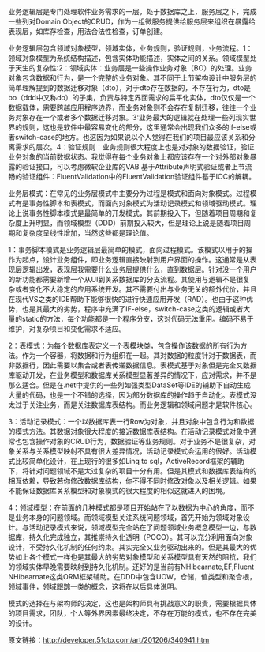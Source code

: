业务逻辑层是专门处理软件业务需求的一层，处于数据库之上，服务层之下，完成一些列对Domain Object的CRUD，作为一组微服务提供给服务层来组织在暴露给表现层，如库存检查，用法合法性检查，订单创建。

业务逻辑层包含领域对象模型，领域实体，业务规则，验证规则，业务流程。1：领域对象模型为系统结构描述，包含实体功能描述，实体之间的关系。领域模型处于天生的复杂性:2：领域实体：业务层是一些操作业务对象（BO）的处理。业务对象包含数据和行为，是一个完整的业务对象。其不同于上节架构设计中服务层的简单理解提到的数据迁移对象（dto），对于dto存在数据的，不存在行为，dto是bo（ddd中又称do）的子集，负责与特定界面需求的扁平化实体，dto仅仅是一个数据载体，需要跨越应用程序边界，而业务对象则不会存在复制迁移，往往一个业务对象存在一个或者多个数据迁移对象。3:业务最大的逻辑就在处理一些列现实世界的规则，这也是软件中最容易变化的部分，这里通常会出现我们众多的if-else或者switch-case的地方。也这因为如果说以个人觉得在我们的项目最应该关系和分离需求的层次。4：验证规则：业务规则很大程度上也是对对象的数据验证，验证业务对象的当前数据状态。我觉得在每个业务对象上都应该存在一个对外部对象暴露的验证接口，可以考虑微软企业库的VAB 基于Attribute声明式验证或者上节流畅的验证组件：FluentValidation中的FluentValidation验证组件基于IOC的解耦。

业务层模式：在常见的业务层模式中主要分为过程是模式和面向对象模式。过程模式有是事务性脚本和表模式，而面向对象模式为活动记录模式和领域驱动模式。理论上说事务性脚本模式是最简单的开发模式，其前期投入下，但随着项目周期和复杂度上升明显，而领域模型（DDD）前期投入较大，但是理论上说是随着项目周期和复杂度呈线性增加，当然这些都是理论值。

1：事务脚本模式是业务逻辑层最简单的模式，面向过程模式。该模式以用于的操作为起点，设计业务组件，即业务逻辑直接映射到用户界面的操作。这通常是从表现层逻辑出发，表现层我需要什么业务层提供什么，直到数据层。针对没一个用户的新功能都需要新增一个从UI到关系数据库的分支流程。其使用与逻辑不是很复杂或者变化不大稳定的应用系统开发。其不需要付出与业务无关的额外代价，并且在现代VS之类的IDE帮助下能够很快的进行快速应用开发（RAD）。也由于这种优势，也是其最大的劣势，程序中充满了IF-else，switch-case之类的逻辑或者大量的static的方法，每个功能都是一个程序分支，这对代码无法重用。编码不易于维护，对复杂项目和变化需求不适应。

2：表模式：为每个数据库表定义一个表模块类，包含操作该数据的所有行为方法。作为一个容器，将数据和行为组织在一起。其对数据的粒度针对于数据表，而非数据行，因此需要以集合或者表传递数据信息。表模式基于对象但是完全又数据库驱动开发，在业务模型和数据库关系模型显著差异的情况下，应对需求，并不是那么适合。但是在.net中提供的一些列如强类型DataSet等IDE的辅助下自动生成大量的代码，也是一个不错的选择，因为部分数据库的操作趋于自动化。表模式没太过于关注业务，而是关注数据库表结构。而业务逻辑和领域问题才是软件核心。

3：活动记录模式：一个以数据库表一行Row为对象，并且对象中包含行为和数据的模式方法。其数据对象很大程度的接近数据库表结构。在活动记录模式对象中通常也包含操作对象的CRUD行为，数据验证等业务规则。对于业务不是很复杂，对象关系与关系模型映射不具有很大差异情况，活动记录模式会运用的很好。活动模式比较简单化设计，在上现行的很多如Linq to sql，ActiveRecord框架的辅助下，将针对问题领域不是太过复杂的项目十分有用。但是其模式和数据库表结构的相互依赖，导致若你修改数据库结构，你不得不同时修改对象以及相关逻辑。如果不能保证数据库关系模型和对象模式的很大程度的相似这就进入的困境。

4：领域模型：在前面的几种模式都是项目开始站在了以数据为中心的角度，而不是业务本身的问题领域。而领域模型关注系统问题领域，首先开始为领域对象设计。与活动记录模式来说，领域模型完全站在了问题领域业务概念模型一边，与数据库，持久化完成独立，其推崇持久化透明（POCO）。其可以充分利用面向对象设计，不受持久化机制的任何约束。其实完全又业务驱动出来的。但是其最大的优势如上各个模式一样也是其最大的劣势对象模型和关系模型具有天然的阻抗，我们的领域实体早晚需要映射到持久化机制。还好的是当前有NHibearnate,EF,Fluent NHibearnate这类ORM框架辅助。在DDD中包含UOW，仓储，值类型和聚合根，领域事件，领域跟踪一类的概念，这将在以后具体说明。

模式的选择在与架构师的决定，这也是架构师具有挑战意义的职责，需要根据具体的项目需求，团队，个人等外界因素最终决定，不存在万能的模式，也不存在完美的设计。

原文链接：http://developer.51cto.com/art/201206/340941.htm